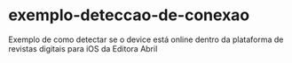 exemplo-deteccao-de-conexao
===========================

Exemplo de como detectar se o device está online dentro da plataforma de revistas digitais para iOS da Editora Abril
